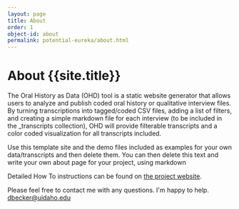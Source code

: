 ```yaml
---
layout: page
title: About 
order: 1
object-id: about
permalink: potential-eureka/about.html
---
```

# About {{site.title}}

The Oral History as Data (OHD) tool is a static website generator that allows users to analyze and publish coded oral history or qualitative interview files. By turning transcriptions into tagged/coded CSV files, adding a list of filters, and creating a simple markdown file for each interview (to be included in the _transcripts collection), OHD will provide filterable transcripts and a color coded visualization for all transcripts included. 

Use this template site and the demo files included as examples for your own data/transcripts and then delete them. You can then delete this text and write your own about page for your project, using markdown 

Detailed How To instructions can be found on [the project website](https://uidaholib.github.io/oral-history-as-data/). 

Please feel free to contact me with any questions. I'm happy to help. <dbecker@uidaho.edu>


 




